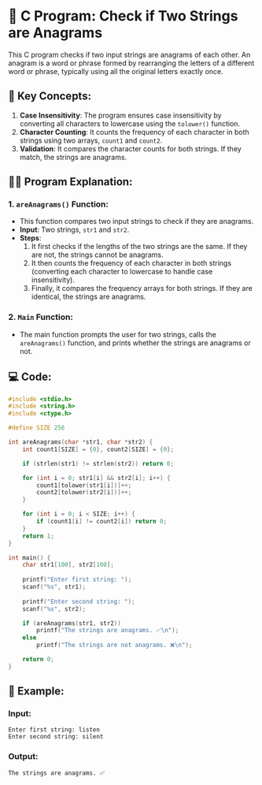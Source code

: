 # 📝 C Program: Check if Two Strings are Anagrams

This C program checks if two input strings are anagrams of each other. An anagram is a word or phrase formed by rearranging the letters of a different word or phrase, typically using all the original letters exactly once.

## 🔑 Key Concepts:
1. **Case Insensitivity**: The program ensures case insensitivity by converting all characters to lowercase using the `tolower()` function.
2. **Character Counting**: It counts the frequency of each character in both strings using two arrays, `count1` and `count2`.
3. **Validation**: It compares the character counts for both strings. If they match, the strings are anagrams.

## 🧑‍💻 Program Explanation:

### 1. `areAnagrams()` Function:
- This function compares two input strings to check if they are anagrams.
- **Input**: Two strings, `str1` and `str2`.
- **Steps**:
  1. It first checks if the lengths of the two strings are the same. If they are not, the strings cannot be anagrams.
  2. It then counts the frequency of each character in both strings (converting each character to lowercase to handle case insensitivity).
  3. Finally, it compares the frequency arrays for both strings. If they are identical, the strings are anagrams.

### 2. `Main` Function:
- The main function prompts the user for two strings, calls the `areAnagrams()` function, and prints whether the strings are anagrams or not.

## 💻 Code:

```c
#include <stdio.h>
#include <string.h>
#include <ctype.h>

#define SIZE 256

int areAnagrams(char *str1, char *str2) {
    int count1[SIZE] = {0}, count2[SIZE] = {0};

    if (strlen(str1) != strlen(str2)) return 0;

    for (int i = 0; str1[i] && str2[i]; i++) {
        count1[tolower(str1[i])]++;
        count2[tolower(str2[i])]++;
    }

    for (int i = 0; i < SIZE; i++) {
        if (count1[i] != count2[i]) return 0;
    }
    return 1;
}

int main() {
    char str1[100], str2[100];
    
    printf("Enter first string: ");
    scanf("%s", str1);
    
    printf("Enter second string: ");
    scanf("%s", str2);

    if (areAnagrams(str1, str2)) 
        printf("The strings are anagrams. ✅\n");
    else 
        printf("The strings are not anagrams. ❌\n");

    return 0;
}
```
##
## 🌟 Example:
### **Input**:

```
Enter first string: listen
Enter second string: silent
```
### **Output**:
```
The strings are anagrams. ✅
```
